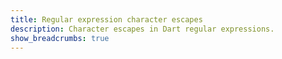 ```yaml
---
title: Regular expression character escapes
description: Character escapes in Dart regular expressions.
show_breadcrumbs: true
---
```

